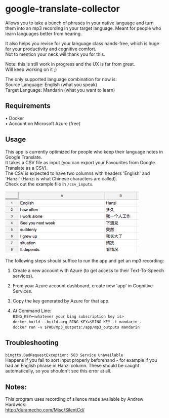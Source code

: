# google-translate-collector

Allows you to take a bunch of phrases in your native language and turn them into an mp3 recording in your target language. Meant for people who learn languages better from hearing.

It also helps you revise for your language class hands-free, which is huge for your productivity and cognitive comfort.  
Not to mention your neck will thank you for this.

Note: this is still work in progress and the UX is far from great.  
Will keep working on it ;)

The only supported language combination for now is:  
Source Language: English (what you speak)  
Target Language: Mandarin (what you want to learn)

## Requirements

• Docker  
• Account on Microsoft Azure (free)

## Usage

This app is currently optimized for people who keep their language notes in Google Translate.  
It takes a CSV file as input (you can export your Favourites from Google Translate as a CSV).  
The CSV is expected to have two columns with headers 'English' and 'Hanzi' (Hanzi is what Chinese characters are called).  
Check out the example file in `/csv_inputs`.

![alt text](readme_images/csv_example.png)

The following steps should suffice to run the app and get an mp3 recording:

1.  Create a new account with Azure (to get access to their Text-To-Speech services).
2.  From your Azure account dashboard, create new 'app' in Cognitive Services.
3.  Copy the key generated by Azure for that app.

4.  At Command Line:  
    `BING_KEY=<whatever your bing subscription key is>`  
    `docker build --build-arg BING_KEY=$BING_KEY -t mandarin .`  
    `docker run -v $PWD/mp3_outputs:/app/mp3_outputs mandarin`

## Troubleshooting

`bingtts.BadRequestException: 503 Service Unavailable`  
Happens if you fail to sort input properly beforehand - for example if you had an English phrase in Hanzi column. These should be caught automatically, so you shouldn't see this error at all.

## Notes:

This program uses recording of silence made available by Andrew Hardwick:  
http://duramecho.com/Misc/SilentCd/
